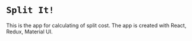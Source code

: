 # `Split It!`
This is the app for calculating of split cost.
The app is created with React, Redux, Material UI.